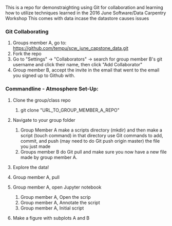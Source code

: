 This is a repo for demonstraighting using Git for collaboration and learning how to utilize techniques learned in the 2016 June Software/Data Carpentry Workshop
This comes with data incase the datastore causes issues

### Git Collaborating
1. Groups member A, go to: https://github.com/tempu/scw_june_capstone_data.git
2. Fork the repo
3. Go to "Settings" -> "Collaborators" -> search for group member B's git username and click their name, then click "Add Collaborator"
4. Group member B, accept the invite in the email that went to the email you signed up to Github with.

### Commandline - Atmosphere Set-Up:
1. Clone the group/class repo
   1. git clone "URL_TO_GROUP_MEMBER_A_REPO"

2. Navigate to your group folder
    1. Group Member A make a scripts directory (mkdir) and then make a script (touch command) in that directory use Git commands to add, commit, and push (may need to do Git push origin master) the file you just made
    2. Groups member B do Git pull and make sure you now have a new file made by group member A.

3. Explore the data!

4. Group member A, pull

5. Group member A, open Jupyter notebook
   1. Group member A, Open the scrip
   2. Group member A, Annotate the script
   3. Group member A, Initial script

6. Make a figure with subplots A and B
